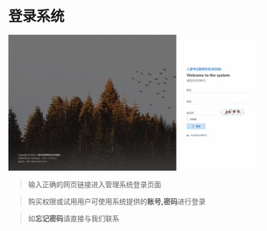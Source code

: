 # 登录系统

![1665206674933](./assets/1665206674933.jpg)

> 输入正确的网页链接进入管理系统登录页面

> 购买权限或试用用户可使用系统提供的**账号,密码**进行登录

> 如**忘记密码**请直接与我们联系